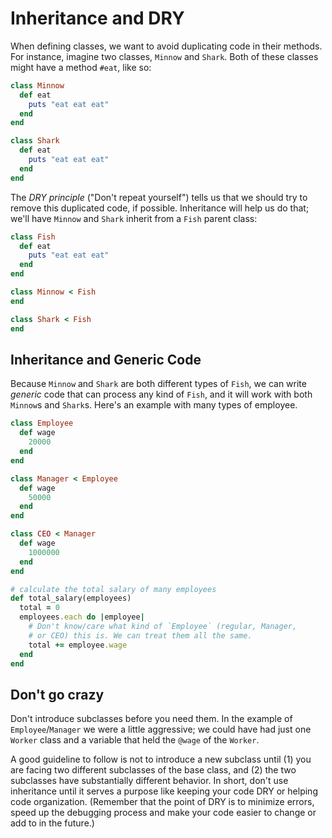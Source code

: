 # Inheritance and DRY

When defining classes, we want to avoid duplicating code in their
methods. For instance, imagine two classes, `Minnow` and `Shark`. Both
of these classes might have a method `#eat`, like so:

```ruby
class Minnow
  def eat
    puts "eat eat eat"
  end
end

class Shark
  def eat
    puts "eat eat eat"
  end
end
```

The *DRY principle* ("Don't repeat yourself") tells us that we should
try to remove this duplicated code, if possible. Inheritance will help
us do that; we'll have `Minnow` and `Shark` inherit from a `Fish`
parent class:

```ruby
class Fish
  def eat
    puts "eat eat eat"
  end
end

class Minnow < Fish
end

class Shark < Fish
end
```

## Inheritance and Generic Code

Because `Minnow` and `Shark` are both different types of `Fish`, we
can write *generic* code that can process any kind of `Fish`, and it
will work with both `Minnow`s and `Shark`s. Here's an example with
many types of employee.

```ruby
class Employee
  def wage
    20000
  end
end

class Manager < Employee
  def wage
    50000
  end
end

class CEO < Manager
  def wage
    1000000
  end
end

# calculate the total salary of many employees
def total_salary(employees)
  total = 0
  employees.each do |employee|
    # Don't know/care what kind of `Employee` (regular, Manager,
    # or CEO) this is. We can treat them all the same.
    total += employee.wage
  end
end
```

## Don't go crazy

Don't introduce subclasses before you need them. In the example of
`Employee`/`Manager` we were a little aggressive; we could have had
just one `Worker` class and a variable that held the `@wage` of the
`Worker`.

A good guideline to follow is not to introduce a new subclass until
(1) you are facing two different subclasses of the base class, and (2)
the two subclasses have substantially different behavior. In short,
don't use inheritance until it serves a purpose like keeping your code
DRY or helping code organization. (Remember that the point of DRY is to 
minimize errors, speed up the debugging process and make your code easier
to change or add to in the future.)
